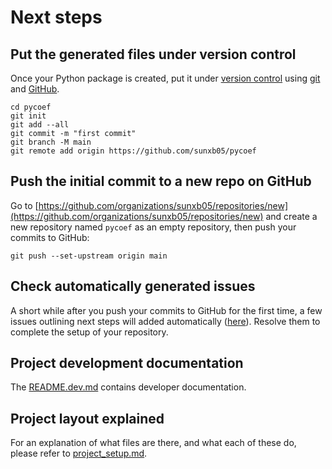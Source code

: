 # Next steps

## Put the generated files under version control

Once your Python package is created, put it under [version
control](https://guide.esciencecenter.nl/#/best_practices/version_control) using
[git](https://git-scm.com/) and [GitHub](https://github.com/).

```shell
cd pycoef
git init
git add --all
git commit -m "first commit"
git branch -M main
git remote add origin https://github.com/sunxb05/pycoef
```

## Push the initial commit to a new repo on GitHub

Go to
[https://github.com/organizations/sunxb05/repositories/new](https://github.com/organizations/sunxb05/repositories/new)
and create a new repository named `pycoef` as an empty repository, then push your commits to GitHub:

```shell
git push --set-upstream origin main
```

## Check automatically generated issues

A short while after you push your commits to GitHub for the first time, a few issues outlining next steps will added
automatically ([here](https://github.com/sunxb05/pycoef/issues?q=author%3Aapp%2Fgithub-actions)). Resolve them to complete the
setup of your repository.

## Project development documentation

The [README.dev.md](README.dev.md) contains developer documentation.

## Project layout explained

For an explanation of what files are there, and what each of these do, please refer to [project_setup.md](project_setup.md).
